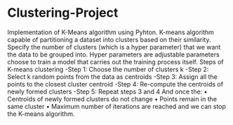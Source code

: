 # Clustering-Project
Implementation of K-Means algorithm using Pyhton.
K-means algorithm capable of partitioning a dataset into clusters based on their similarity. Specify the number of clusters (which is a hyper parameter) that we want the data to be grouped  into. Hyper parameters are adjustable parameters choose to train a model that carries out the  training process itself.
Steps of K-means clustering
-Step 1: Choose the number of clusters k
-Step 2: Select k random points from the data as centroids 
-Step 3: Assign all the points to the closest cluster centroid 
-Step 4: Re-compute the centroids of newly formed clusters 
-Step 5: Repeat steps 3 and 4 
And once the: 
• Centroids of newly formed clusters do not change 
• Points remain in the same cluster 
• Maximum number of iterations are reached and we can stop the K-means algorithm.
